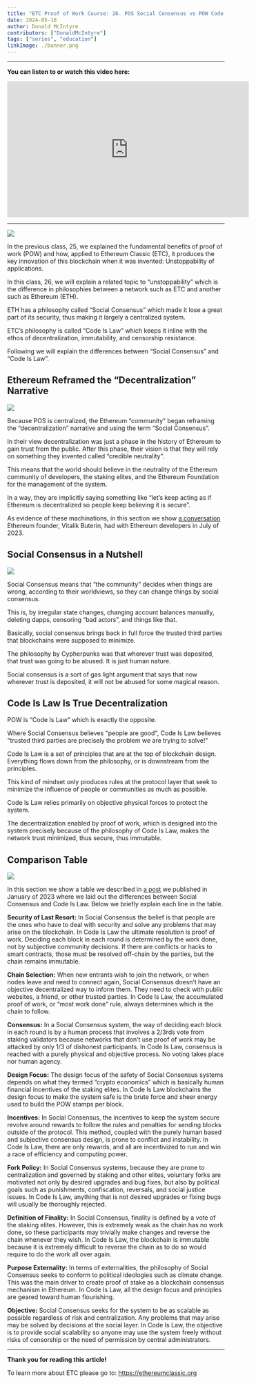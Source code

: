 ```yaml
---
title: "ETC Proof of Work Course: 26. POS Social Consensus vs POW Code Is Law"
date: 2024-05-16
author: Donald McIntyre
contributors: ["DonaldMcIntyre"]
tags: ["series", "education"]
linkImage: ./banner.png
---
```


---
**You can listen to or watch this video here:**

<iframe width="560" height="315" src="https://www.youtube.com/embed/AfJBOtaEujo" title="YouTube video player" frameborder="0" allow="accelerometer; autoplay; clipboard-write; encrypted-media; gyroscope; picture-in-picture; web-share" allowfullscreen></iframe>

---

![](banner.png)

In the previous class, 25, we explained the fundamental benefits of proof of work (POW) and how, applied to Ethereum Classic (ETC), it produces the key innovation of this blockchain when it was invented: Unstoppability of applications.

In this class, 26, we will explain a related topic to “unstoppability” which is the difference in philosophies between a network such as ETC and another such as Ethereum (ETH).

ETH has a philosophy called “Social Consensus” which made it lose a great part of its security, thus making it largely a centralized system.

ETC’s philosophy is called “Code Is Law” which keeps it inline with the ethos of decentralization, immutability, and censorship resistance.

Following we will explain the differences between “Social Consensus” and “Code Is Law”.

## Ethereum Reframed the “Decentralization” Narrative

![](./2.png)

Because POS is centralized, the Ethereum “community” began reframing the “decentralization” narrative and using the term “Social Consensus”.

In their view decentralization was just a phase in the history of Ethereum to gain trust from the public. After this phase, their vision is that they will rely on something they invented called “credible neutrality”.

This means that the world should believe in the neutrality of the Ethereum community of developers, the staking elites, and the Ethereum Foundation for the management of the system.

In a way, they are implicitly saying something like “let’s keep acting as if Ethereum is decentralized so people keep believing it is secure”.

As evidence of these machinations, in this section we show [a conversation](https://twitter.com/ChrisBlec/status/1675127714393518083) Ethereum founder, Vitalik Buterin, had with Ethereum developers in July of 2023. 

## Social Consensus in a Nutshell

![](1.png)

Social Consensus means that “the community” decides when things are wrong, according to their worldviews, so they can change things by social consensus. 

This is, by irregular state changes, changing account balances manually, deleting dapps, censoring “bad actors”, and things like that.

Basically, social consensus brings back in full force the trusted third parties that blockchains were supposed to minimize.

The philosophy by Cypherpunks was that wherever trust was deposited, that trust was going to be abused. It is just human nature.

Social consensus is a sort of gas light argument that says that now wherever trust is deposited, it will not be abused for some magical reason.

## Code Is Law Is True Decentralization

POW is “Code Is Law” which is exactly the opposite. 

Where Social Consensus believes "people are good", Code Is Law believes "trusted third parties are precisely the problem we are trying to solve!"

Code Is Law is a set of principles that are at the top of blockchain design. Everything flows down from the philosophy, or is downstream from the principles.

This kind of mindset only produces rules at the protocol layer that seek to minimize the influence of people or communities as much as possible.

Code Is Law relies primarily on objective physical forces to protect the system.

The decentralization enabled by proof of work, which is designed into the system precisely because of the philosophy of Code Is Law, makes the network trust minimized, thus secure, thus immutable.

## Comparison Table

![](./3.png)

In this section we show a table we described in [a post](https://ethereumclassic.org/blog/2023-01-25-ethereums-social-consensus-vs-ethereum-classics-code-is-law) we published in January of 2023 where we laid out the differences between Social Consensus and Code Is Law. Below we briefly explain each line in the table.

**Security of Last Resort:** In Social Consensus the belief is that people are the ones who have to deal with security and solve any problems that may arise on the blockchain. In Code Is Law the ultimate resolution is proof of work. Deciding each block in each round is determined by the work done, not by subjective community decisions. If there are conflicts or hacks to smart contracts, those must be resolved off-chain by the parties, but the chain remains immutable.

**Chain Selection:** When new entrants wish to join the network, or when nodes leave and need to connect again, Social Consensus doesn’t have an objective decentralized way to inform them. They need to check with public websites, a friend, or other trusted parties. In Code Is Law, the accumulated proof of work, or “most work done” rule, always determines which is the chain to follow.

**Consensus:** In a Social Consensus system, the way of deciding each block in each round is by a human process that involves a 2/3rds vote from staking validators because networks that don’t use proof of work may be attacked by only 1/3 of dishonest participants. In Code Is Law, consensus is reached with a purely physical and objective process. No voting takes place nor human agency.  

**Design Focus:** The design focus of the safety of Social Consensus systems depends on what they termed “crypto economics” which is basically human financial incentives of the staking elites. In Code Is Law blockchains the design focus to make the system safe is the brute force and sheer energy used to build the POW stamps per block.

**Incentives:** In Social Consensus, the incentives to keep the system secure revolve around rewards to follow the rules and penalties for sending blocks outside of the protocol. This method, coupled with the purely human based and subjective consensus design, is prone to conflict and instability. In Code Is Law, there are only rewards, and all are incentivized to run and win a race of efficiency and computing power.

**Fork Policy:** In Social Consensus systems, because they are prone to centralization and governed by staking and other elites, voluntary forks are motivated not only by desired upgrades and bug fixes, but also by political goals such as punishments, confiscation, reversals, and social justice issues. In Code Is Law, anything that is not desired upgrades or fixing bugs will usually be thoroughly rejected.

**Definition of Finality:** In Social Consensus, finality is defined by a vote of the staking elites. However, this is extremely weak as the chain has no work done, so these participants may trivially make changes and reverse the chain whenever they wish. In Code Is Law, the blockchain is immutable because it is extremely difficult to reverse the chain as to do so would require to do the work all over again.

**Purpose Externality:** In terms of externalities, the philosophy of Social Consensus seeks to conform to political ideologies such as climate change. This was the main driver to create proof of stake as a blockchain consensus mechanism in Ethereum. In Code Is Law, all the design focus and principles are geared toward human flourishing.

**Objective:** Social Consensus seeks for the system to be as scalable as possible regardless of risk and centralization. Any problems that may arise may be solved by decisions at the social layer. In Code Is Law, the objective is to provide social scalability so anyone may use the system freely without risks of censorship or the need of permission by central administrators.

---

**Thank you for reading this article!**

To learn more about ETC please go to: https://ethereumclassic.org
